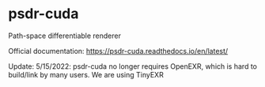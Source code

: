 # psdr-cuda
Path-space differentiable renderer

Official documentation: https://psdr-cuda.readthedocs.io/en/latest/

Update:
5/15/2022: psdr-cuda no longer requires OpenEXR, which is hard to build/link by many users. We are using TinyEXR